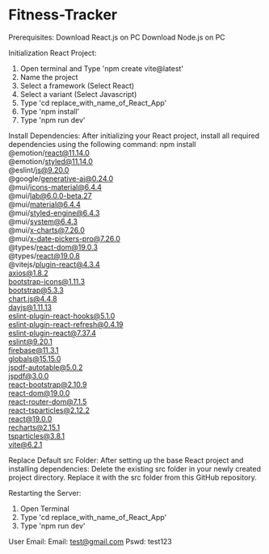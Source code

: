 # Fitness-Tracker

Prerequisites:
Download React.js on PC
Download Node.js on PC

Initialization React Project:
1. Open terminal and Type 'npm create vite@latest'
2. Name the project
3. Select a framework (Select React)
4. Select a variant (Select Javascript)
5. Type 'cd  replace_with_name_of_React_App'
6. Type 'npm install'
7. Type 'npm run dev'

Install Dependencies:
After initializing your React project, install all required dependencies using the following command:
npm install \
@emotion/react@11.14.0 \
@emotion/styled@11.14.0 \
@eslint/js@9.20.0 \
@google/generative-ai@0.24.0 \
@mui/icons-material@6.4.4 \
@mui/lab@6.0.0-beta.27 \
@mui/material@6.4.4 \
@mui/styled-engine@6.4.3 \
@mui/system@6.4.3 \
@mui/x-charts@7.26.0 \
@mui/x-date-pickers-pro@7.26.0 \
@types/react-dom@19.0.3 \
@types/react@19.0.8 \
@vitejs/plugin-react@4.3.4 \
axios@1.8.2 \
bootstrap-icons@1.11.3 \
bootstrap@5.3.3 \
chart.js@4.4.8 \
dayjs@1.11.13 \
eslint-plugin-react-hooks@5.1.0 \
eslint-plugin-react-refresh@0.4.19 \
eslint-plugin-react@7.37.4 \
eslint@9.20.1 \
firebase@11.3.1 \
globals@15.15.0 \
jspdf-autotable@5.0.2 \
jspdf@3.0.0 \
react-bootstrap@2.10.9 \
react-dom@19.0.0 \
react-router-dom@7.1.5 \
react-tsparticles@2.12.2 \
react@19.0.0 \
recharts@2.15.1 \
tsparticles@3.8.1 \
vite@6.2.1


Replace Default src Folder:
After setting up the base React project and installing dependencies:
Delete the existing src folder in your newly created project directory.
Replace it with the src folder from this GitHub repository.


Restarting the Server:
1. Open Terminal
2. Type 'cd  replace_with_name_of_React_App'
3. Type 'npm run dev'


User Email:
Email: test@gmail.com
Pswd: test123


